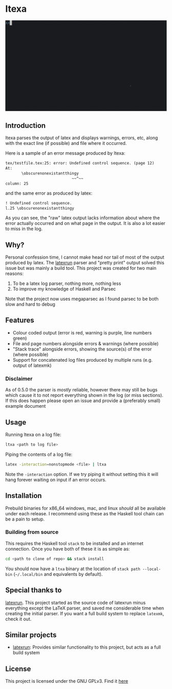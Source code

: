 # ltexa

![preview](res/preview.gif)

## Introduction

ltexa parses the output of latex and displays warnings, errors, etc, along with
the exact line (if possible) and file where it occurred.

Here is a sample of an error message produced by ltexa:
```
tex/testfile.tex:25: error: Undefined control sequence. (page 12)
At:
       \obscurenonexistantthingy
                             ~~^~~
column: 25
```
and the same error as produced by latex:
```
! Undefined control sequence.
l.25 \obscurenonexistantthingy
```
As you can see, the "raw" latex output lacks information about where the error
actually occurred and on what page in the output. It is also a lot easier to
miss in the log.


## Why?

Personal confession time, I cannot make head nor tail of most of the output
produced by latex. The [latexrun] parser and "pretty print" output solved this
issue but was mainly a build tool. This project was created for two main reasons:

1. To be a latex log parser, nothing more, nothing less
2. To improve my knowledge of Haskell and Parsec

Note that the project now uses megaparsec as I found parsec to be both slow and hard to debug

## Features

- Colour coded output (error is red, warning is purple, line numbers green)
- File and page numbers alongside errors & warnings (where possible)
- "Stack trace" alongside errors, showing the source(s) of the error (where
  possible)
- Support for concatenated log files produced by multiple runs (e.g. output of
  latexmk)

### Disclaimer

As of 0.5.0 the parser is _mostly_ reliable, however there may still be
bugs which cause it to not report everything shown in the log (or miss sections).
If this does happen please open an issue and provide a (preferably small)
example document

## Usage

Running ltexa on a log file:
```bash
ltxa <path to log file>
```

Piping the contents of a log file:
```bash
latex -interaction=nonstopmode <file> | ltxa
```

Note the `-interaction` option. If we try piping it without setting this it will
hang forever waiting on input if an error occurs.

## Installation

Prebuild binaries for x86\_64 windows, mac, and linux _should_ all be available
under each release. I recommend using these as the Haskell tool chain can be a pain to
setup.

### Building from source

This requires the Haskell tool `stack` to be installed and an internet
connection.  Once you have both of these it is as simple as:

```bash
cd <path to clone of repo> && stack install
```

You should now have a `ltxa` binary at the location of `stack path --local-bin`
(`~/.local/bin` and equivalents by default).

## Special thanks to
[latexrun]. This project started as the
source code of latexrun minus everything except the LaTeX parser, and
saved me considerable time when creating the initial parser. If you want a
full build system to replace `latexmk`, check it out.

## Similar projects

- [latexrun]: Provides similar functionality to this project, but acts as a full build system


## License

This project is licensed under the GNU GPLv3. Find it [here](LICENSE)

[latexrun]: https://github.com/aclements/latexrun
